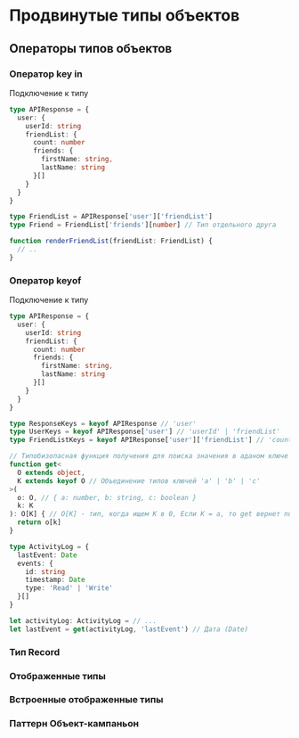 # Продвинутые типы объектов

## Операторы типов объектов

### Оператор key in

Подключение к типу

```typescript
type APIResponse = {
  user: {
    userId: string
    friendList: {
      count: number
      friends: {
        firstName: string,
        lastName: string
      }[]
    }
  }
}

type FriendList = APIResponse['user']['friendList']
type Friend = FriendList['friends'][number] // Тип отдельного друга

function renderFriendList(friendList: FriendList) {
  // ..
}
```

### Оператор keyof

Подключение к типу

```typescript
type APIResponse = {
  user: {
    userId: string
    friendList: {
      count: number
      friends: {
        firstName: string,
        lastName: string
      }[]
    }
  }
}

type ResponseKeys = keyof APIResponse // 'user'
type UserKeys = keyof APIResponse['user'] // 'userId' | 'friendList'
type FriendListKeys = keyof APIResponse['user']['friendList'] // 'count' | 'friends'

// Типобизопасная функция получения для поиска значения в аданом ключе объекта
function get<
  O extends object,
  K extends keyof O // Объединение типов ключей 'a' | 'b' | 'c'
>(
  o: O, // { a: number, b: string, c: boolean }
  k: K
): O[K] { // O[K] - тип, когда ищем K в 0, Если К = a, то get вернет number
  return o[k]
}

type ActivityLog = {
  lastEvent: Date
  events: {
    id: string
    timestamp: Date
    type: 'Read' | 'Write'
  }[]
}

let activityLog: ActivityLog = // ...
let lastEvent = get(activityLog, 'lastEvent') // Дата (Date)
```

### Тип Record

### Отображенные типы

### Встроенные отображенные типы

### Паттерн Объект-кампаньон
